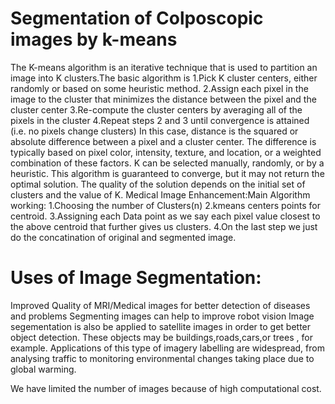 # Segmentation of Colposcopic images by k-means



The K-means algorithm is an iterative technique that is used to partition an image into K clusters.The basic algorithm is
1.Pick K cluster centers, either randomly or based on some heuristic method.
2.Assign each pixel in the image to the cluster that minimizes the distance between the pixel and the cluster center
3.Re-compute the cluster centers by averaging all of the pixels in the cluster
4.Repeat steps 2 and 3 until convergence is attained (i.e. no pixels change clusters)
In this case, distance is the squared or absolute difference between a pixel and a cluster center. The difference is typically based on pixel color, intensity, texture, and location, or a weighted combination of these factors. K can be selected manually, randomly, or by a heuristic. This algorithm is guaranteed to converge, but it may not return the optimal solution. The quality of the solution depends on the initial set of clusters and the value of K.
Medical Image Enhancement:Main Algorithm working:
1.Choosing the number of Clusters(n)
2.kmeans centers points for centroid.
3.Assigning each Data point as we say each pixel value closest to the above centroid that further gives us clusters.
4.On the last step we just do the concatination of original and segmented image.


# Uses of Image Segmentation:
Improved Quality of MRI/Medical images for better detection of diseases and problems
Segmenting images can help to improve robot vision
Image segementation is also be applied to satellite images in order to get better object detection. These objects may be buildings,roads,cars,or trees , for example. Applications of this type of imagery labelling are widespread, from analysing traffic to monitoring environmental changes taking place due to global warming.

We have limited the number of images because of high computational cost. 
